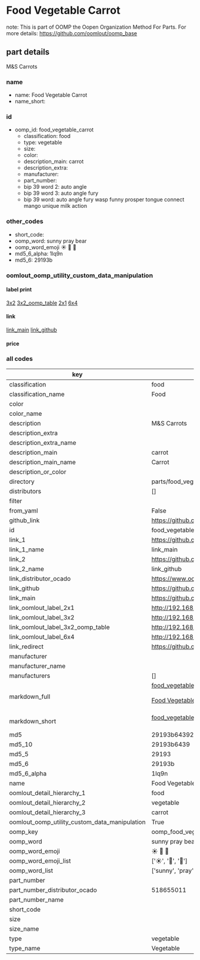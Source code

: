 # Food Vegetable Carrot  

note: This is part of OOMP the Oopen Organization Method For Parts. For more details: https://github.com/oomlout/oomp_base

##  part details
  



M&S Carrots



### name
* name: Food Vegetable Carrot
* name_short: 
### id
* oomp_id: food_vegetable_carrot
  * classification: food
  * type: vegetable
  * size: 
  * color: 
  * description_main: carrot
  * description_extra: 
  * manufacturer: 
  * part_number: 
  * bip 39 word 2: auto angle
  * bip 39 word 3: auto angle fury
  * bip 39 word: auto angle fury wasp funny prosper tongue connect mango unique milk action

### other_codes
* short_code: 
* oomp_word: sunny pray bear
* oomp_word_emoji :sunny: :pray: :bear:
* md5_6_alpha: 1lq9n
* md5_6: 29193b






### oomlout_oomp_utility_custom_data_manipulation
#### label print
[3x2](http://192.168.1.245:1112/?label=oomp%201lq9n)
[3x2_oomp_table](http://192.168.1.108:1112/?label=oomp%201lq9n)
[2x1](http://192.168.1.242:1112/?label=oomp%201lq9n)
[6x4](http://192.168.1.55:1112/?label=oomp%201lq9n)    

#### link

[link_main](https://github.com/oomlout/oomlout_oomp_version_1_messy/tree/main/parts/food_vegetable_carrot) [link_github](https://github.com/oomlout/oomlout_oomp_version_1_messy/tree/main/parts/food_vegetable_carrot)                             

#### price







### all codes 
| key | value |  
| --- | --- |  
| classification | food |  
| classification_name | Food |  
| color |  |  
| color_name |  |  
| description | M&S Carrots |  
| description_extra |  |  
| description_extra_name |  |  
| description_main | carrot |  
| description_main_name | Carrot |  
| description_or_color |   |  
| directory | parts/food_vegetable_carrot |  
| distributors | [] |  
| filter |  |  
| from_yaml | False |  
| github_link | https://github.com/oomlout/oomlout_oomp_part_src/tree/main/parts/food_vegetable_carrot |  
| id | food_vegetable_carrot |  
| link_1 | https://github.com/oomlout/oomlout_oomp_version_1_messy/tree/main/parts/food_vegetable_carrot |  
| link_1_name | link_main |  
| link_2 | https://github.com/oomlout/oomlout_oomp_version_1_messy/tree/main/parts/food_vegetable_carrot |  
| link_2_name | link_github |  
| link_distributor_ocado | https://www.ocado.com/search?entry=518655011 |  
| link_github | https://github.com/oomlout/oomlout_oomp_version_1_messy/tree/main/parts/food_vegetable_carrot |  
| link_main | https://github.com/oomlout/oomlout_oomp_version_1_messy/tree/main/parts/food_vegetable_carrot |  
| link_oomlout_label_2x1 | http://192.168.1.242:1112/?label=oomp%201lq9n |  
| link_oomlout_label_3x2 | http://192.168.1.245:1112/?label=oomp%201lq9n |  
| link_oomlout_label_3x2_oomp_table | http://192.168.1.108:1112/?label=oomp%201lq9n |  
| link_oomlout_label_6x4 | http://192.168.1.55:1112/?label=oomp%201lq9n |  
| link_redirect | https://github.com/oomlout/oomlout_oomp_version_1_messy/tree/main/parts/food_vegetable_carrot |  
| manufacturer |  |  
| manufacturer_name |  |  
| manufacturers | [] |  
| markdown_full | [food_vegetable_carrot](none)<br>[](none)<br>[Food Vegetable Carrot](none)<br><br> |  
| markdown_short | [food_vegetable_carrot](none)<br><br> |  
| md5 | 29193b64392f3c8eb22f1f78bcc2307c |  
| md5_10 | 29193b6439 |  
| md5_5 | 29193 |  
| md5_6 | 29193b |  
| md5_6_alpha | 1lq9n |  
| name | Food Vegetable Carrot |  
| oomlout_detail_hierarchy_1 | food |  
| oomlout_detail_hierarchy_2 | vegetable |  
| oomlout_detail_hierarchy_3 | carrot |  
| oomlout_oomp_utility_custom_data_manipulation | True |  
| oomp_key | oomp_food_vegetable_carrot |  
| oomp_word | sunny pray bear |  
| oomp_word_emoji | :sunny: :pray: :bear: |  
| oomp_word_emoji_list | [':sunny:', ':pray:', ':bear:'] |  
| oomp_word_list | ['sunny', 'pray', 'bear'] |  
| part_number |  |  
| part_number_distributor_ocado | 518655011 |  
| part_number_name |  |  
| short_code |  |  
| size |  |  
| size_name |  |  
| type | vegetable |  
| type_name | Vegetable |  
